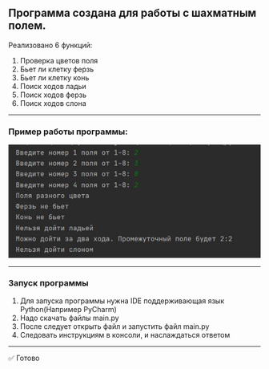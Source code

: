 ## Программа создана для работы с шахматным полем.
Реализовано 6 функций:
1) Проверка цветов поля
2) Бьет ли клетку ферзь
3) Бьет ли клетку конь
4) Поиск ходов ладьи
5) Поиск ходов ферзь
6) Поиск ходов слона
___
### Пример работы программы:
![Пример работы](https://github.com/Salik25/Chess/blob/main/chess.jpg?raw=true "Пример работы")
___
### Запуск программы
1. Для запуска программы нужна IDE поддерживающая язык Python(Например PyCharm)
2. Надо скачать файлы main.py
3. После следует открыть файл и запустить файл main.py
4. Следовать инструкциям в консоли, и наслаждаться ответом
___
:white_check_mark: Готово
